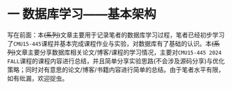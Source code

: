 # 一 数据库学习——基本架构

写在前面：本~~(系列)~~文章主要用于记录笔者的数据库学习过程，笔者已经初步学习了``CMU15-445``课程并基本完成课程作业与实验，对数据库有了基础的认识。本~~(系列)~~文章主要分享数据库相关论文/博客/课程的学习情况，主要对``CMU15-445 2024 FALL``课程的课程内容进行总结，并且简单分享实验思路(不会涉及源码分享)与优化策略；同时对有意思的论文/博客/书籍内容进行简单的总结。由于笔者水平有限，如有纰漏，欢迎捉虫。

